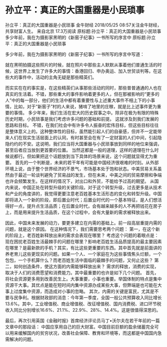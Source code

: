 # 孙立平：真正的大国重器是小民琐事

孙立平：真正的大国重器是小民琐事
金牛财经
2018/05/25 08:57关注金牛财经，共享财富人生。  来自北京
17.3万阅读
原标题:孙立平：真正的大国重器是小民琐事 多少年前，我在为摄影家黑明的《新窑子纪事》一书所写的序言中
原标题:孙立平：真正的大国重器是小民琐事

多少年前，我在为摄影家黑明的《新窑子纪事》一书所写的序言中写道：

就在黑明拍摄这些照片的时候，就在照片中那些主人默默从事着他们普通生活的时候，这世界上发生了许多大的事情：香港回归、申办奥运、加入世贸谈判等。在这些大的事件中，活动的主角无疑是那些精英们。

而实实在在的事实是，在这些精英们从事那些活动的同时，那些普普通通的人也在真实的生活着。不错，那些重大的事件影响着更多的人，但在那被影响的“更多的人”中的每一部分，他们的生活中都有着重要性与上述重大事件不相上下的小事情，比如，对于“新窑子”村的人来说，猪啃了地里的庄稼，就是比上述事件更为重要的事情。
多少年来，我们生活在宏大的历史叙事之中。除非在极为有限的特殊历史时期，小民琐事是我们考虑许多问题的基础和前提。
这就涉及到我们发展的思路和目标。
不错，在我们社会中有许多令人振奋的宏伟目标，但这些目标往往是整体意义上的。这种整体性的目标，虽然能引起人们的自豪感，但并不一定能带来人们在现实生活层面上的认同，有时甚至会在有了一定财富的人们中间，引起隐隐约约的不安。这说明，我们应当将大国重器与小民琐事放到同样的地位来强调，甚至后者应当放到更首要的位置。
当然这都是一般的道理，这样的道理在什么时候说都行。但如果把这个话题放到当下具体的场景来说，这个问题就显得尤为重要。
首先的一个判断是，未来的若干年有可能是中国经济很艰难的时刻。从外部环境上说，由于整个世界经济的不景气，市场基本处于饱和状态。中美贸易关系虽然由于最近一轮谈判避免了贸易战的发生，但在未来，中美之间的贸易摩擦和争端也许会频繁发生。在这样的情况下，对出口和外贸，不能给予过高的期望。
从国内来说，中国正处在转型升级的关键阶段。对于这个转型升级，过去更多是从技术和产业的角度讲的，我觉得更要注意老百姓基本生活形态的变化和转型升级。中国即将进入一个新的阶段，即后置业时代；后置业时代的一个基本特征，是人们想活得好一点，提升点生活品质；在后置业时代，会有越来越多的人不再把钱花在房子上，而是用来提升生活品质，在这个过程中，会有大量新的需求被释放出来。

因此，中国未来发展的动力，要更多建立在内需的基础上。前一段高层重提内需的问题，就是这个原因。
在这种情况下，我们需要思考两个问题：
第一，在这个新的阶段上，老百姓新释放出来的需求会表现在哪里？
考虑这个问题的着眼点是：现在困扰老百姓生活最棘手的问题在哪里？影响老百姓生活品质提高的最主要因素在哪里？是最新款的手机？其实，有比这些更重要的东西。其中首先就是前面讲的养老育儿这些更现实的问题。如果一个人、一个家庭在为这些事情焦头烂额，一个包包，一个手机算什么？而老百姓生活中面临的最棘手的问题，又何止这些？
第二，如何创造条件，使这方面的内需能够释放出来？
需求的释放，消费的实现，取决于人们的消费愿望和消费能力。其中最重要的也许是如下几个问题。
首先，将社会资源更多用到改善民生上。大事重要，小事也重要。举国体制的特点是集中资源干大事。其优点是能在短时间内集中资源办成某些大事，但弊端是也可能在大事上过度集中资源，而造成对小事的忽略。
其次，内需的关键是富民，尤其是不要与民争利。根据财政部的消息：今年第一季度，全国一般公共预算收入同比增长13.6%。其中，工业增值税、商业增值税、改征增值税、国内消费税、进口环节税收入同比分别增长16.6%、21.1%、22.9%、28%、14.4%。这是很值得深思的。


最后，再次引用英国《金融时报》首席经济评论员马丁•沃尔夫在若干年前的一篇文章中的那段话：
中国应享用自己的巨大财富。中国目前巨额的盈余储蓄完全可以用来缓解国内的贫穷状况，改善社会保障、教育和环境等，而这都是中国国内急需解决的问题。